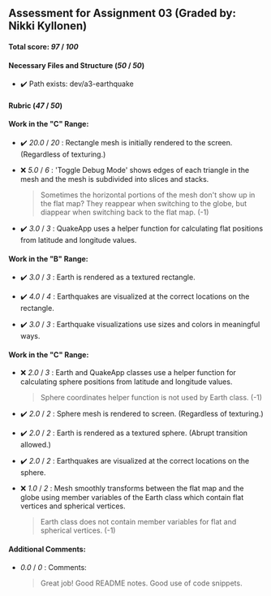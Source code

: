 
## Assessment for Assignment 03 (Graded by: Nikki Kyllonen)

#### Total score: _97_ / _100_

#### Necessary Files and Structure (_50_ / _50_)

+ :heavy_check_mark: Path exists: dev/a3-earthquake





#### Rubric (_47_ / _50_)

#### Work in the "C" Range:

+ :heavy_check_mark: _20.0_ / _20_ : Rectangle mesh is initially rendered to the screen. (Regardless of texturing.)

+ :x: _5.0_ / _6_ : 'Toggle Debug Mode' shows edges of each triangle in the mesh and the mesh is subdivided into slices and stacks.
   >Sometimes the horizontal portions of the mesh don't show up in the flat map? They reappear when switching to the globe, but diappear when switching back to the flat map. (-1)

+ :heavy_check_mark: _3.0_ / _3_ : QuakeApp uses a helper function for calculating flat positions from latitude and longitude values.



#### Work in the "B" Range:

+ :heavy_check_mark: _3.0_ / _3_ : Earth is rendered as a textured rectangle.

+ :heavy_check_mark: _4.0_ / _4_ : Earthquakes are visualized at the correct locations on the rectangle.

+ :heavy_check_mark: _3.0_ / _3_ : Earthquake visualizations use sizes and colors in meaningful ways.




#### Work in the "C" Range:

+ :x: _2.0_ / _3_ : Earth and QuakeApp classes use a helper function for calculating sphere positions from latitude and longitude values.
   >Sphere coordinates helper function is not used by Earth class. (-1)

+ :heavy_check_mark: _2.0_ / _2_ : Sphere mesh is rendered to screen. (Regardless of texturing.)

+ :heavy_check_mark: _2.0_ / _2_ : Earth is rendered as a textured sphere. (Abrupt transition allowed.)

+ :heavy_check_mark: _2.0_ / _2_ : Earthquakes are visualized at the correct locations on the sphere.

+ :x: _1.0_ / _2_ : Mesh smoothly transforms between the flat map and the globe using member variables of the Earth class which contain flat vertices and spherical vertices.
   >Earth class does not contain member variables for flat and spherical vertices. (-1)



#### Additional Comments:

+ _0.0_ / _0_ : Comments:
   >Great job! Good README notes. Good use of code snippets.



